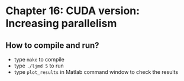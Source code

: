 # Chapter 16: CUDA version: Increasing parallelism 

## How to compile and run?
  * type `make` to compile
  * type `./ljmd 5` to run
  * type `plot_results` in Matlab command window to check the results

